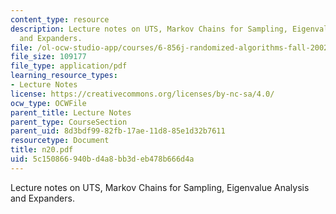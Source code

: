 ```yaml
---
content_type: resource
description: Lecture notes on UTS, Markov Chains for Sampling, Eigenvalue Analysis
  and Expanders.
file: /ol-ocw-studio-app/courses/6-856j-randomized-algorithms-fall-2002/5c150866940bd4a8bb3deb478b666d4a_n20.pdf
file_size: 109177
file_type: application/pdf
learning_resource_types:
- Lecture Notes
license: https://creativecommons.org/licenses/by-nc-sa/4.0/
ocw_type: OCWFile
parent_title: Lecture Notes
parent_type: CourseSection
parent_uid: 8d3bdf99-82fb-17ae-11d8-85e1d32b7611
resourcetype: Document
title: n20.pdf
uid: 5c150866-940b-d4a8-bb3d-eb478b666d4a
---
```

Lecture notes on UTS, Markov Chains for Sampling, Eigenvalue Analysis and Expanders.
